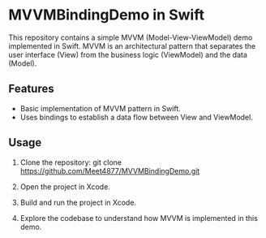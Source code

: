 # MVVMBindingDemo in Swift

This repository contains a simple MVVM (Model-View-ViewModel) demo implemented in Swift. MVVM is an architectural pattern that separates the user interface (View) from the business logic (ViewModel) and the data (Model).

## Features

- Basic implementation of MVVM pattern in Swift.
- Uses bindings to establish a data flow between View and ViewModel.

## Usage

1. Clone the repository:
git clone https://github.com/Meet4877/MVVMBindingDemo.git

2. Open the project in Xcode.

3. Build and run the project in Xcode.

4. Explore the codebase to understand how MVVM is implemented in this demo.








